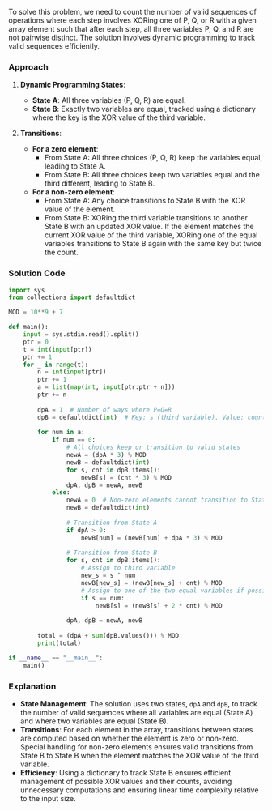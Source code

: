 To solve this problem, we need to count the number of valid sequences of operations where each step involves XORing one of P, Q, or R with a given array element such that after each step, all three variables P, Q, and R are not pairwise distinct. The solution involves dynamic programming to track valid sequences efficiently.

### Approach
1. **Dynamic Programming States**:
   - **State A**: All three variables (P, Q, R) are equal.
   - **State B**: Exactly two variables are equal, tracked using a dictionary where the key is the XOR value of the third variable.

2. **Transitions**:
   - **For a zero element**:
     - From State A: All three choices (P, Q, R) keep the variables equal, leading to State A.
     - From State B: All three choices keep two variables equal and the third different, leading to State B.
   - **For a non-zero element**:
     - From State A: Any choice transitions to State B with the XOR value of the element.
     - From State B: XORing the third variable transitions to another State B with an updated XOR value. If the element matches the current XOR value of the third variable, XORing one of the equal variables transitions to State B again with the same key but twice the count.

### Solution Code
```python
import sys
from collections import defaultdict

MOD = 10**9 + 7

def main():
    input = sys.stdin.read().split()
    ptr = 0
    t = int(input[ptr])
    ptr += 1
    for _ in range(t):
        n = int(input[ptr])
        ptr += 1
        a = list(map(int, input[ptr:ptr + n]))
        ptr += n
        
        dpA = 1  # Number of ways where P=Q=R
        dpB = defaultdict(int)  # Key: s (third variable), Value: count
        
        for num in a:
            if num == 0:
                # All choices keep or transition to valid states
                newA = (dpA * 3) % MOD
                newB = defaultdict(int)
                for s, cnt in dpB.items():
                    newB[s] = (cnt * 3) % MOD
                dpA, dpB = newA, newB
            else:
                newA = 0  # Non-zero elements cannot transition to State A from B
                newB = defaultdict(int)
                
                # Transition from State A
                if dpA > 0:
                    newB[num] = (newB[num] + dpA * 3) % MOD
                
                # Transition from State B
                for s, cnt in dpB.items():
                    # Assign to third variable
                    new_s = s ^ num
                    newB[new_s] = (newB[new_s] + cnt) % MOD
                    # Assign to one of the two equal variables if possible
                    if s == num:
                        newB[s] = (newB[s] + 2 * cnt) % MOD
                
                dpA, dpB = newA, newB
        
        total = (dpA + sum(dpB.values())) % MOD
        print(total)

if __name__ == "__main__":
    main()
```

### Explanation
- **State Management**: The solution uses two states, `dpA` and `dpB`, to track the number of valid sequences where all variables are equal (State A) and where two variables are equal (State B).
- **Transitions**: For each element in the array, transitions between states are computed based on whether the element is zero or non-zero. Special handling for non-zero elements ensures valid transitions from State B to State B when the element matches the XOR value of the third variable.
- **Efficiency**: Using a dictionary to track State B ensures efficient management of possible XOR values and their counts, avoiding unnecessary computations and ensuring linear time complexity relative to the input size.